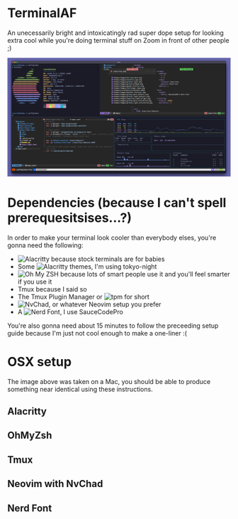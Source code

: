 # TerminalAF
An unecessarily bright and intoxicatingly rad super dope setup for looking extra cool while you're doing terminal stuff on Zoom in front of other people ;)

![](./screenshots/terminalaf.png)

# Dependencies (because I can't spell prerequesitsises...?)
In order to make your terminal look cooler than everybody elses, you're gonna need the following:

* ![Alacritty](https://alacritty.org/) because stock terminals are for babies
* Some ![Alacritty themes](https://github.com/eendroroy/alacritty-theme), I'm using tokyo-night
* ![Oh My ZSH](https://ohmyz.sh/) because lots of smart people use it and you'll feel smarter if you use it
* Tmux because I said so
*  The Tmux Plugin Manager or ![tpm](https://github.com/tmux-plugins/tpm) for short
* ![NvChad](https://nvchad.com/), or whatever Neovim setup you prefer
* A ![Nerd Font](https://www.nerdfonts.com/font-downloads), I use SauceCodePro

You're also gonna need about 15 minutes to follow the preceeding setup guide because I'm just not cool enough to make a one-liner :(

# OSX setup
The image above was taken on a Mac, you should be able to produce something near identical using these instructions.

## Alacritty

## OhMyZsh

## Tmux

## Neovim with NvChad

## Nerd Font
